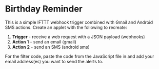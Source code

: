 # Birthday Reminder

This is a simple IFTTT webhook trigger combined with Gmail and Android SMS
actions. Create an applet with the following to recreate:

1. **Trigger** - receive a web request with a JSON payload (webhooks)
2. **Action 1** - send an email (gmail)
3. **Action 2** - send an SMS (android sms)

For the filter code, paste the code from the JavaScript file in and add your
email address(es) you want to send the alerts to.

